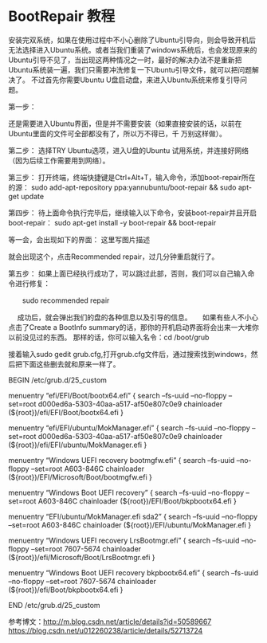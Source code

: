 # BootRepair 教程

安装完双系统，如果在使用过程中不小心删除了Ubuntu引导向，则会导致开机后无法选择进入Ubuntu系统。或者当我们重装了windows系统后，也会发现原来的Ubuntu引导不见了，当出现这两种情况之一时，最好的解决办法不是重新把Ubuntu系统装一遍，我们只需要冲洗修复一下Ubuntu引导文件，就可以把问题解决了。 
不过首先你需要Ubuntu U盘启动盘，来进入Ubuntu系统来修复引导问题。

第一步：

还是需要进入Ubuntu界面，但是并不需要安装（如果直接安装的话，以前在Ubuntu里面的文件可全部都没有了，所以万不得已，千 
万别这样做）。

第二步： 
选择TRY Ubuntu选项，进入U盘的Ubuntu 试用系统，并连接好网络（因为后续工作需要用到网络）。

第三步： 
打开终端，终端快捷键是Ctrl+Alt+T，输入命令，添加boot-repair所在的源： 
sudo add-apt-repository ppa:yannubuntu/boot-repair && sudo apt-get update

第四步： 
待上面命令执行完毕后，继续输入以下命令，安装boot-repair并且开启boot-repair： 
sudo apt-get install -y boot-repair && boot-repair

等一会，会出现如下的界面： 
这里写图片描述

就会出现这个，点击Recommended repair，过几分钟重启就行了。

第五步： 
如果上面已经执行成功了，可以跳过此部，否则，我们可以自己输入命令进行修复：

　　sudo recommended repair

　 成功后，就会弹出我们的盘的各种信息以及引导的信息。 
　 如果有些人不小心点击了Create a BootInfo summary的话，那你的开机启动界面将会出来一大堆你以前没见过的东西。 
那样的话，你可以输入名令：cd /boot/grub

接着输入sudo gedit grub.cfg,打开grub.cfg文件后，通过搜索找到windows，然后把下面这些删去就和原来一样了。

BEGIN /etc/grub.d/25_custom

menuentry “efi/EFI/Boot/bootx64.efi” { 
search –fs-uuid –no-floppy –set=root d000ed6a-5303-40aa-a517-af50e807c0e9 
chainloader (${root})/efi/EFI/Boot/bootx64.efi 
}

menuentry “efi/EFI/ubuntu/MokManager.efi” { 
search –fs-uuid –no-floppy –set=root d000ed6a-5303-40aa-a517-af50e807c0e9 
chainloader (${root})/efi/EFI/ubuntu/MokManager.efi 
}

menuentry “Windows UEFI recovery bootmgfw.efi” { 
search –fs-uuid –no-floppy –set=root A603-846C 
chainloader (${root})/EFI/Microsoft/Boot/bootmgfw.efi 
}

menuentry “Windows Boot UEFI recovery” { 
search –fs-uuid –no-floppy –set=root A603-846C 
chainloader (${root})/EFI/Boot/bkpbootx64.efi 
}

menuentry “EFI/ubuntu/MokManager.efi sda2” { 
search –fs-uuid –no-floppy –set=root A603-846C 
chainloader (${root})/EFI/ubuntu/MokManager.efi 
}

menuentry “Windows UEFI recovery LrsBootmgr.efi” { 
search –fs-uuid –no-floppy –set=root 7607-5674 
chainloader (${root})/efi/Microsoft/Boot/LrsBootmgr.efi 
}

menuentry “Windows Boot UEFI recovery bkpbootx64.efi” { 
search –fs-uuid –no-floppy –set=root 7607-5674 
chainloader (${root})/efi/Boot/bkpbootx64.efi 
}

END /etc/grub.d/25_custom

参考博文：http://m.blog.csdn.net/article/details?id=50589667
         https://blog.csdn.net/u012260238/article/details/52713724
